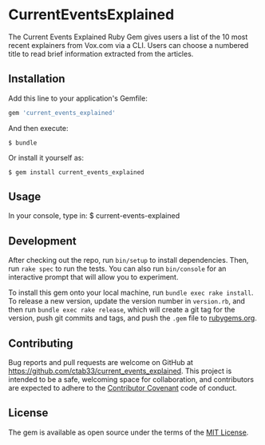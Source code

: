 # CurrentEventsExplained

The Current Events Explained Ruby Gem gives users a list of the 10 most recent explainers from Vox.com via a CLI. Users can choose a numbered title to read brief information extracted from the articles.

## Installation

Add this line to your application's Gemfile:

```ruby
gem 'current_events_explained'
```

And then execute:

    $ bundle

Or install it yourself as:

    $ gem install current_events_explained

## Usage

In your console, type in:
$ current-events-explained

## Development

After checking out the repo, run `bin/setup` to install dependencies. Then, run `rake spec` to run the tests. You can also run `bin/console` for an interactive prompt that will allow you to experiment.

To install this gem onto your local machine, run `bundle exec rake install`. To release a new version, update the version number in `version.rb`, and then run `bundle exec rake release`, which will create a git tag for the version, push git commits and tags, and push the `.gem` file to [rubygems.org](https://rubygems.org).

## Contributing

Bug reports and pull requests are welcome on GitHub at https://github.com/ctab33/current_events_explained. This project is intended to be a safe, welcoming space for collaboration, and contributors are expected to adhere to the [Contributor Covenant](http://contributor-covenant.org) code of conduct.


## License

The gem is available as open source under the terms of the [MIT License](http://opensource.org/licenses/MIT).
